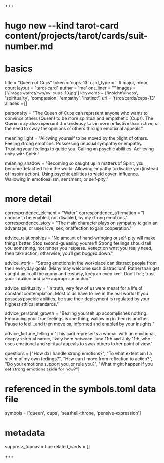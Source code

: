 +++
# hugo new --kind tarot-card content/projects/tarot/cards/suit-number.md
# basics
title     		 = "Queen of Cups"
token					 = 'cups-13'
card_type			 = '' # major, minor, court
layout				 = "tarot-card"
author    		 = 'me'
one_liner 		 = ""
images				 = ['/images/tarot/rws/rw-cups-13.jpg']
keywords			 = ['insightfulness', 'spirituality', 'compassion', 'empathy', 'instinct']
url						 = 'tarot/cards/cups-13'
aliases				 = []

personality    = "The Queen of Cups can represent anyone who wants to convince others (Queen) to be more spiritual and empathetic (Cups). The Queen may also represent the tendency to be more reflective than active, or the need to sway the opinions of others through emotional appeals."

meaning_light  = "Allowing yourself to be moved by the plight of others. Feeling strong emotions. Possessing unusual sympathy or empathy. Trusting your feelings to guide you. Calling on psychic abilities. Achieving unity with Spirit."

meaning_shadow = "Becoming so caught up in matters of Spirit, you become detached from the world. Allowing empathy to disable you (instead of inspire action). Using psychic abilities to wield covert influence. Wallowing in emotionalism, sentiment, or self-pity."

# more detail
correspondence_element 			= "Water"
correspondence_affirmation 	= "I choose to be enabled, not disabled, by my strong emotions."
correspondence_story 				= "The main character plays on sympathy to gain an advantage, or uses love, sex, or affection to gain cooperation."

advice_relationships 	 = "No amount of hand-wringing or self-pity will make things better. Stop second-guessing yourself! Strong feelings should tell you something, not render you helpless. Reflect on what you really need, then take action; otherwise, you’ll get bogged down."

advice_work 					 = "Strong emotions in the workplace can distract people from their everyday goals. (Many may welcome such distraction!) Rather than get caught up in all the agony and ecstasy, keep an even keel. Don’t fret; trust your intuition and take appropriate action."

advice_spirituality 	 = "In truth, very few of us were meant for a life of constant contemplation. Most of us have to live in the real world! If you possess psychic abilities, be sure their deployment is regulated by your highest ethical standards."

advice_personal_growth = "Beating yourself up accomplishes nothing. Embracing your true feelings is one thing; wallowing in them is another. Pause to feel…and then move on, informed and enabled by your insights."

advice_fortune_telling = "This card represents a woman with an emotional, deeply spiritual nature, likely born between June 11th and July 11th, who uses emotional and spiritual appeals to sway others to her point of view."

questions	= ["How do I handle strong emotions?", "To what extent am I a victim of my own feelings?", "How can I move from reflection to action?", "Do your emotions support you, or rule you?", "What might happen if you set strong emotions aside for now?"]

# referenced in the symbols.toml data file
symbols	  = ['queen', 'cups', 'seashell-throne', 'pensive-expression']

# metadata
suppress_topnav = true
related_cards 	= []

+++
